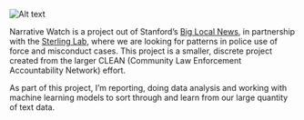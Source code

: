 ![Alt text](images/narrative-watch.png?raw=true "Collage")

Narrative Watch is a project out of Stanford’s [Big Local News](https://biglocalnews.org/#/about), in partnership with the [Sterling Lab](https://engineering.stanford.edu/magazine/starling-lab-announces-its-inaugural-journalism-fellows?s=09), where we are looking for patterns in police use of force and misconduct cases. This project is a smaller, discrete project created from the larger CLEAN (Community Law Enforcement Accountability Network) effort.

As part of this project, I’m reporting, doing data analysis and working with machine learning models to sort through and learn from our large quantity of text data. 
